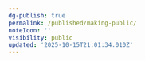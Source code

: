 ```yaml
---
dg-publish: true
permalink: /published/making-public/
noteIcon: ''
visibility: public
updated: '2025-10-15T21:01:34.010Z'
---
```


